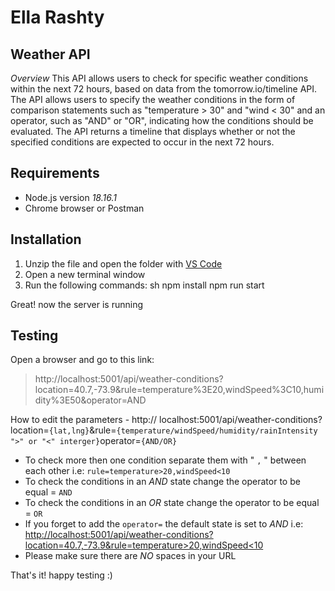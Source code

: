 # Ella Rashty
## Weather API


*Overview*
This API allows users to check for specific weather conditions within the next 72 hours, based on data
from the tomorrow.io/timeline API. The API allows users to specify the weather conditions in the form
of comparison statements such as "temperature > 30" and "wind < 30" and an operator, such as
"AND" or "OR", indicating how the conditions should be evaluated. The API returns a timeline that
displays whether or not the specified conditions are expected to occur in the next 72 hours.

## Requirements 
- Node.js version *18.16.1*
- Chrome browser or Postman 
## Installation

1. Unzip the file and open the folder with [VS Code](https://code.visualstudio.com/)
2. Open a new terminal window
3. Run the following commands:
sh
npm install 
npm run start

Great! now the server is running 

## Testing
Open a browser and go to this link:
> http://localhost:5001/api/weather-conditions?location=40.7,-73.9&rule=temperature%3E20,windSpeed%3C10,humidity%3E50&operator=AND

How to edit the parameters - 
http:// localhost:5001/api/weather-conditions?location=`{lat,lng}`&rule=`{temperature/windSpeed/humidity/rainIntensity ">" or "<" interger}`operator=`{AND/OR}`
 * To check more then one condition separate them with " `,` " between each other i.e: `rule=temperature>20,windSpeed<10`
 * To check the conditions  in an *AND* state change the operator to be equal = `AND`
 * To check the conditions  in an *OR* state change the operator to be equal = `OR`
 * If you forget to add the `operator=` the default state is set to  *AND*
 i.e: [http://localhost:5001/api/weather-conditions?location=40.7,-73.9&rule=temperature>20,windSpeed<10](http://localhost:5001/api/weather-conditions?location=40.7,-73.9&rule=temperature%3E20,windSpeed<10)
 * Please make sure there are *NO*  spaces in your URL

That's it! happy testing :)
